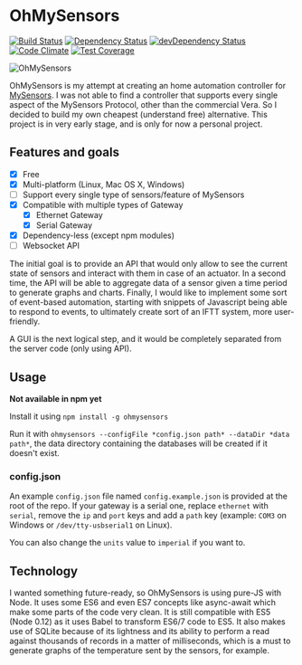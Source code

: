 # OhMySensors
[![Build Status](https://travis-ci.org/marvinroger/OhMySensors.svg)](https://travis-ci.org/marvinroger/OhMySensors) [![Dependency Status](https://david-dm.org/marvinroger/OhMySensors.svg)](https://david-dm.org/marvinroger/OhMySensors) [![devDependency Status](https://david-dm.org/marvinroger/OhMySensors/dev-status.svg)](https://david-dm.org/marvinroger/OhMySensors#info=devDependencies) [![Code Climate](https://codeclimate.com/github/marvinroger/OhMySensors/badges/gpa.svg)](https://codeclimate.com/github/marvinroger/OhMySensors) [![Test Coverage](https://codeclimate.com/github/marvinroger/OhMySensors/badges/coverage.svg)](https://codeclimate.com/github/marvinroger/OhMySensors/coverage)

![OhMySensors](http://i.imgur.com/XUL7epF.png "OhMySensors")

OhMySensors is my attempt at creating an home automation controller for [MySensors](http://www.mysensors.org/). I was not able to find a controller that supports every single aspect of the MySensors Protocol, other than the commercial Vera. So I decided to build my own cheapest (understand free) alternative. This project is in very early stage, and is only for now a personal project.

## Features and goals

- [x] Free
- [x] Multi-platform (Linux, Mac OS X, Windows)
- [ ] Support every single type of sensors/feature of MySensors
- [x] Compatible with multiple types of Gateway
  - [x] Ethernet Gateway
  - [x] Serial Gateway
- [x] Dependency-less (except npm modules)
- [ ] Websocket API

The initial goal is to provide an API that would only allow to see the current state of sensors and interact with them in case of an actuator. In a second time, the API will be able to aggregate data of a sensor given a time period to generate graphs and charts. Finally, I would like to implement some sort of event-based automation, starting with snippets of Javascript being able to respond to events, to ultimately create sort of an IFTT system, more user-friendly.

A GUI is the next logical step, and it would be completely separated from the server code (only using API).

## Usage

**Not available in npm yet**

Install it using `npm install -g ohmysensors`

Run it with `ohmysensors --configFile *config.json path* --dataDir *data path*`, the data directory containing the databases will be created if it doesn't exist.

### config.json

An example `config.json` file named `config.example.json` is provided at the root of the repo.
If your gateway is a serial one, replace `ethernet` with `serial`, remove the `ip` and `port` keys and add a `path` key (example: `COM3` on Windows or `/dev/tty-usbserial1` on Linux).

You can also change the `units` value to `imperial` if you want to.

## Technology

I wanted something future-ready, so OhMySensors is using pure-JS with Node. It uses some ES6 and even ES7 concepts like async-await which make some parts of the code very clean. It is still compatible with ES5 (Node 0.12) as it uses Babel to transform ES6/7 code to ES5.
It also makes use of SQLite because of its lightness and its ability to perform a read against thousands of records in a matter of milliseconds, which is a must to generate graphs of the temperature sent by the sensors, for example.
